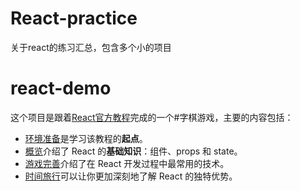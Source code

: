 # React-practice
 关于react的练习汇总，包含多个小的项目

# react-demo
这个项目是跟着[React官方教程](https://zh-hans.reactjs.org/tutorial/tutorial.html)完成的一个#字棋游戏，主要的内容包括：

- [环境准备](https://zh-hans.reactjs.org/tutorial/tutorial.html#setup-for-the-tutorial)是学习该教程的**起点**。
- [概览](https://zh-hans.reactjs.org/tutorial/tutorial.html#overview)介绍了 React 的**基础知识**：组件、props 和 state。
- [游戏完善](https://zh-hans.reactjs.org/tutorial/tutorial.html#completing-the-game)介绍了在 React 开发过程中最常用的技术。
- [时间旅行](https://zh-hans.reactjs.org/tutorial/tutorial.html#adding-time-travel)可以让你更加深刻地了解 React 的独特优势。
